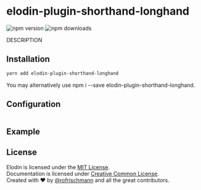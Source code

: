 # elodin-plugin-shorthand-longhand

<img alt="npm version" src="https://badge.fury.io/js/elodin-plugin-shorthand-longhand.svg">
<img alt="npm downloads" src="https://img.shields.io/npm/dm/elodin-plugin-shorthand-longhand.svg">

DESCRIPTION

## Installation
```sh
yarn add elodin-plugin-shorthand-longhand
```
You may alternatively use npm i --save elodin-plugin-shorthand-longhand.

## Configuration
```javascript
```

## Example


## License
Elodin is licensed under the [MIT License](http://opensource.org/licenses/MIT).<br>
Documentation is licensed under [Creative Common License](http://creativecommons.org/licenses/by/4.0/).<br>
Created with ♥ by [@rofrischmann](http://rofrischmann.de) and all the great contributors.
